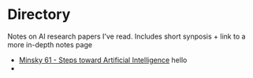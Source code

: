 # Directory
Notes on AI research papers I've read. Includes short synposis + link to a more in-depth notes page

- [Minsky 61 - Steps toward Artificial Intelligence](minsky-61.md)
	hello	
-